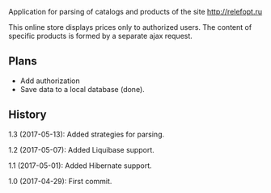 Application for parsing of catalogs and products of the site http://relefopt.ru

This online store displays prices only to authorized users.
The content of specific products is formed by a separate ajax request.

## Plans
* Add authorization
* Save data to a local database (done).

## History
1.3 (2017-05-13): Added strategies for parsing.

1.2 (2017-05-07): Added Liquibase support.

1.1 (2017-05-01): Added Hibernate support.

1.0 (2017-04-29): First commit.

